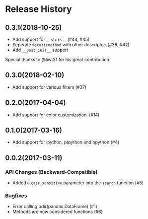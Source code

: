 Release History
===============

0.3.1(2018-10-25)
-----------------
* Add support for `__slots__` (#44, #45)
* Seperate `@staticmethod` with other descriptors(#38, #42)
* Add `__post_init__` support

Special thanks to @liwt31 for his great contribution.

0.3.0(2018-02-10)
-----------------
* Add support for various filters (#37)

0.2.0(2017-04-04)
-----------------
* Add support for color customization. (#14)

0.1.0(2017-03-16)
------------------
* Add support for ipython, ptpython and bpython (#4)

0.0.2(2017-03-11)
---------

### API Changes (Backward-Compatible)

* Added a `case_sensitive` parameter into the `search` function (#5)

### Bugfixes
* Error calling pdir(pandas.DataFrame) (#1)
* Methods are now considered functions (#6)

